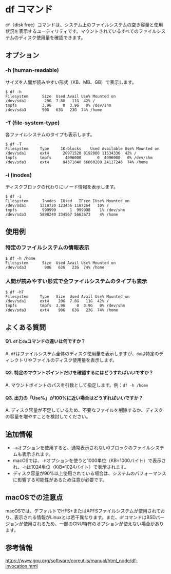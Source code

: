 # df コマンド

`df`（disk free）コマンドは、システム上のファイルシステムの空き容量と使用状況を表示するユーティリティです。マウントされているすべてのファイルシステムのディスク使用量を確認できます。

## オプション

### **-h (human-readable)**
サイズを人間が読みやすい形式（KB、MB、GB）で表示します。

```console
$ df -h
Filesystem      Size  Used Avail Use% Mounted on
/dev/sda1        20G  7.8G   11G  42% /
tmpfs           3.9G     0  3.9G   0% /dev/shm
/dev/sda3       90G   63G   23G  74% /home
```

### **-T (file-system-type)**
各ファイルシステムのタイプも表示します。

```console
$ df -T
Filesystem     Type     1K-blocks    Used Available Use% Mounted on
/dev/sda1      ext4      20971520 8192000 11534336  42% /
tmpfs          tmpfs      4096000       0  4096000   0% /dev/shm
/dev/sda3      ext4      94371840 66060288 24117248  74% /home
```

### **-i (inodes)**
ディスクブロックの代わりにiノード情報を表示します。

```console
$ df -i
Filesystem      Inodes  IUsed   IFree IUse% Mounted on
/dev/sda1      1310720 123456 1187264   10% /
tmpfs           999999      1  999998    1% /dev/shm
/dev/sda3      5898240 234567 5663673    4% /home
```

## 使用例

### 特定のファイルシステムの情報表示

```console
$ df -h /home
Filesystem      Size  Used Avail Use% Mounted on
/dev/sda3        90G   63G   23G  74% /home
```

### 人間が読みやすい形式で全ファイルシステムのタイプも表示

```console
$ df -hT
Filesystem     Type   Size  Used Avail Use% Mounted on
/dev/sda1      ext4    20G  7.8G   11G  42% /
tmpfs          tmpfs  3.9G     0  3.9G   0% /dev/shm
/dev/sda3      ext4    90G   63G   23G  74% /home
```

## よくある質問

#### Q1. `df`と`du`コマンドの違いは何ですか？
A. `df`はファイルシステム全体のディスク使用量を表示しますが、`du`は特定のディレクトリやファイルのディスク使用量を表示します。

#### Q2. 特定のマウントポイントだけを確認するにはどうすればいいですか？
A. マウントポイントのパスを引数として指定します。例：`df -h /home`

#### Q3. 出力の「Use%」が100%に近い場合はどうすればいいですか？
A. ディスク容量が不足しているため、不要なファイルを削除するか、ディスクの容量を増やすことを検討してください。

## 追加情報

* `-a`オプションを使用すると、通常表示されない0ブロックのファイルシステムも表示されます。
* macOSでは、`-H`オプションを使うと1000単位（KB=1000バイト）で表示され、`-h`は1024単位（KiB=1024バイト）で表示されます。
* ディスク容量が90%以上使用されている場合は、システムのパフォーマンスに影響する可能性があるため注意が必要です。

## macOSでの注意点

macOSでは、デフォルトでHFS+またはAPFSファイルシステムが使用されており、表示される情報がLinuxとは若干異なります。また、`df`コマンドはBSDバージョンが使用されるため、一部のGNU特有のオプションが使えない場合があります。

## 参考情報

https://www.gnu.org/software/coreutils/manual/html_node/df-invocation.html